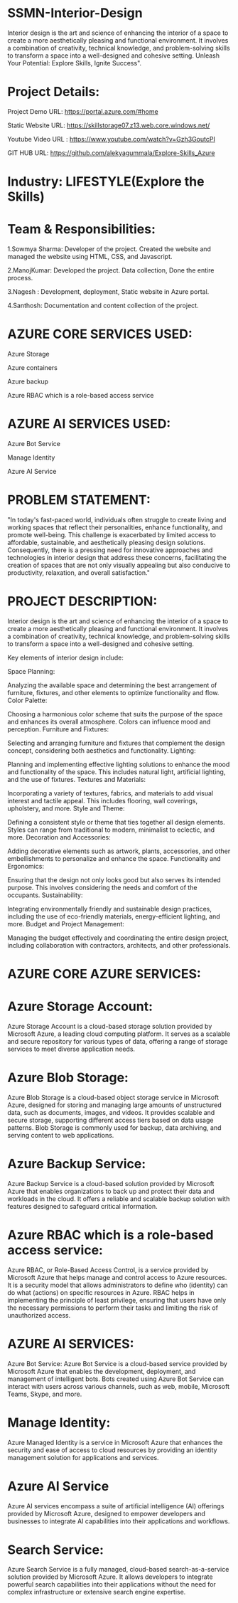 # SSMN-Interior-Design
Interior design is the art and science of enhancing the interior of a space to create a more aesthetically pleasing and functional environment. It involves a combination of creativity, technical knowledge, and problem-solving skills to transform a space into a well-designed and cohesive setting.
Unleash Your Potential: Explore Skills, Ignite Success".

# Project Details:
Project Demo URL: https://portal.azure.com/#home

Static Website URL: https://skillstorage07.z13.web.core.windows.net/

Youtube Video URL : https://www.youtube.com/watch?v=Gzh3GoutcPI

GIT HUB URL: https://github.com/alekyagummala/Explore-Skills_Azure

# Industry: LIFESTYLE(Explore the Skills)
# Team & Responsibilities:

1.Sowmya Sharma:
Developer of the project. Created the website and managed the website using HTML, CSS, and Javascript.

2.ManojKumar:
Developed the project. Data collection, Done the entire process.

3.Nagesh :
Development, deployment, Static website in Azure portal.

4.Santhosh:
Documentation and content collection of the project.
# AZURE CORE SERVICES USED:
Azure Storage

Azure containers

Azure backup

Azure RBAC which is a role-based access service

# AZURE AI SERVICES USED:
Azure Bot Service

Manage Identity

Azure AI Service


# PROBLEM STATEMENT:
"In today's fast-paced world, individuals often struggle to create living and working spaces that reflect their personalities, enhance functionality, and promote well-being. This challenge is exacerbated by limited access to affordable, sustainable, and aesthetically pleasing design solutions. Consequently, there is a pressing need for innovative approaches and technologies in interior design that address these concerns, facilitating the creation of spaces that are not only visually appealing but also conducive to productivity, relaxation, and overall satisfaction."

# PROJECT DESCRIPTION:
Interior design is the art and science of enhancing the interior of a space to create a more aesthetically pleasing and functional environment. It involves a combination of creativity, technical knowledge, and problem-solving skills to transform a space into a well-designed and cohesive setting.

Key elements of interior design include:

Space Planning:

Analyzing the available space and determining the best arrangement of furniture, fixtures, and other elements to optimize functionality and flow.
Color Palette:

Choosing a harmonious color scheme that suits the purpose of the space and enhances its overall atmosphere. Colors can influence mood and perception.
Furniture and Fixtures:

Selecting and arranging furniture and fixtures that complement the design concept, considering both aesthetics and functionality.
Lighting:

Planning and implementing effective lighting solutions to enhance the mood and functionality of the space. This includes natural light, artificial lighting, and the use of fixtures.
Textures and Materials:

Incorporating a variety of textures, fabrics, and materials to add visual interest and tactile appeal. This includes flooring, wall coverings, upholstery, and more.
Style and Theme:

Defining a consistent style or theme that ties together all design elements. Styles can range from traditional to modern, minimalist to eclectic, and more.
Decoration and Accessories:

Adding decorative elements such as artwork, plants, accessories, and other embellishments to personalize and enhance the space.
Functionality and Ergonomics:

Ensuring that the design not only looks good but also serves its intended purpose. This involves considering the needs and comfort of the occupants.
Sustainability:

Integrating environmentally friendly and sustainable design practices, including the use of eco-friendly materials, energy-efficient lighting, and more.
Budget and Project Management:

Managing the budget effectively and coordinating the entire design project, including collaboration with contractors, architects, and other professionals.

# AZURE CORE AZURE SERVICES:


# Azure Storage Account:
Azure Storage Account is a cloud-based storage solution provided by Microsoft Azure, a leading cloud computing platform. It serves as a scalable and secure repository for various types of data, offering a range of storage services to meet diverse application needs.


# Azure Blob Storage:
Azure Blob Storage is a cloud-based object storage service in Microsoft Azure, designed for storing and managing large amounts of unstructured data, such as documents, images, and videos. It provides scalable and secure storage, supporting different access tiers based on data usage patterns. Blob Storage is commonly used for backup, data archiving, and serving content to web applications.



# Azure Backup Service:
Azure Backup Service is a cloud-based solution provided by Microsoft Azure that enables organizations to back up and protect their data and workloads in the cloud. It offers a reliable and scalable backup solution with features designed to safeguard critical information.



# Azure RBAC which is a role-based access service:
Azure RBAC, or Role-Based Access Control, is a service provided by Microsoft Azure that helps manage and control access to Azure resources. It is a security model that allows administrators to define who (identity) can do what (actions) on specific resources in Azure. RBAC helps in implementing the principle of least privilege, ensuring that users have only the necessary permissions to perform their tasks and limiting the risk of unauthorized access.





# AZURE AI SERVICES:
Azure Bot Service:
Azure Bot Service is a cloud-based service provided by Microsoft Azure that enables the development, deployment, and management of intelligent bots. Bots created using Azure Bot Service can interact with users across various channels, such as web, mobile, Microsoft Teams, Skype, and more.       

# Manage Identity:
Azure Managed Identity is a service in Microsoft Azure that enhances the security and ease of access to cloud resources by providing an identity management solution for applications and services.





# Azure AI Service
Azure AI services encompass a suite of artificial intelligence (AI) offerings provided by Microsoft Azure, designed to empower developers and businesses to integrate AI capabilities into their applications and workflows.







# Search Service:
Azure Search Service is a fully managed, cloud-based search-as-a-service solution provided by Microsoft Azure. It allows developers to integrate powerful search capabilities into their applications without the need for complex infrastructure or extensive search engine expertise.


